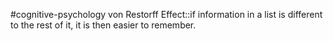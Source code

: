 #cognitive-psychology 
von Restorff Effect::if information in a list is different to the rest of it, it is then easier to remember.
<!--SR:!2024-04-09,3,250-->